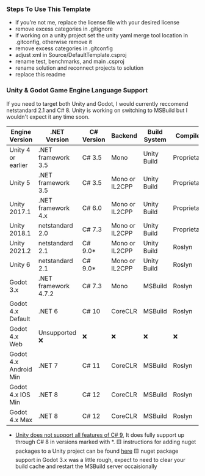 ### Steps To Use This Template

- if you're not me, replace the license file with your desired license
- remove excess categories in .gitignore
- if working on a unity project set the unity yaml merge tool location in .gitconfig, otherwise remove it
- remove excess categories in .gitconfig
- adjust xml in Source/DefaultTemplate.csproj
- rename test, benchmarks, and main .csproj
- rename solution and reconnect projects to solution
- replace this readme

### Unity & Godot Game Engine Language Support

If you need to target both Unity and Godot, I would currently reccomend netstandard 2.1 and C# 8. Unity is working on switching to MSBuild but I wouldn't expect it any time soon.

| Engine Version        | .NET Version         | C# Version | Backend        | Build System   | Compiler     | Nuget |
| --------------------- | -------------------- | ---------- | -------------- | -------------- | ------------ | ----- |
| Unity 4 or earlier    | .NET framework 3.5   | C# 3.5     | Mono           | Unity Build    | Proprietary  | ❌   |
| Unity 5               | .NET framework 3.5   | C# 3.5     | Mono or IL2CPP | Unity Build    | Proprietary  | ❌   |
| Unity 2017.1          | .NET framework 4.x   | C# 6.0     | Mono or IL2CPP | Unity Build    | Proprietary  | ❌   |
| Unity 2018.1          | netstandard 2.0      | C# 7.3     | Mono or IL2CPP | Unity Build    | Proprietary  | ❌   |         
| Unity 2021.2          | netstandard 2.1      | C# 9.0*    | Mono or IL2CPP | Unity Build    | Roslyn       | 🟨   |
| Unity 6               | netstandard 2.1      | C# 9.0*    | Mono or IL2CPP | Unity Build    | Roslyn       | 🟨   |
| Godot 3.x             | .NET framework 4.7.2 | C# 7.3     | Mono           | MSBuild        | Roslyn       | 🟨   |
| Godot 4.x Default     | .NET 6               | C# 10      | CoreCLR        | MSBuild        | Roslyn       | ✅   |
| Godot 4.x Web         | Unsupported ❌      | ❌         | ❌            | ❌             | ❌          | ❌   |
| Godot 4.x Android Min | .NET 7               | C# 11      | CoreCLR        | MSBuild        | Roslyn       | ✅   |
| Godot 4.x IOS Min     | .NET 8               | C# 12      | CoreCLR        | MSBuild        | Roslyn       | ✅   |
| Godot 4.x Max         | .NET 8               | C# 12      | CoreCLR        | MSBuild        | Roslyn       | ✅   |

* [Unity does not support all features of C# 9](https://docs.unity3d.com/2021.2/Documentation/Manual/CSharpCompiler.html), It does fully support up through C# 8 in versions marked with *.
🟨 instructions for adding nuget packages to a Unity project can be found [here](https://learn.microsoft.com/en-us/visualstudio/gamedev/unity/unity-scripting-upgrade#add-packages-from-nuget-to-a-unity-project)
🟨 nuget package support in Godot 3.x was a little rough, expect to need to clear your build cache and restart the MSBuild server occaisionally
